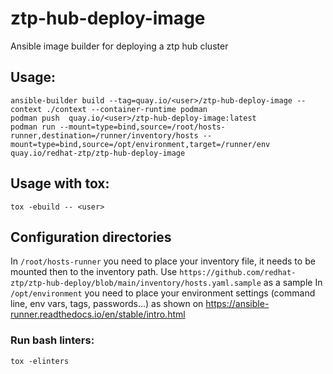 # ztp-hub-deploy-image

Ansible image builder for deploying a ztp hub cluster

## Usage:

    ansible-builder build --tag=quay.io/<user>/ztp-hub-deploy-image --context ./context --container-runtime podman
    podman push  quay.io/<user>/ztp-hub-deploy-image:latest
    podman run --mount=type=bind,source=/root/hosts-runner,destination=/runner/inventory/hosts --mount=type=bind,source=/opt/environment,target=/runner/env  quay.io/redhat-ztp/ztp-hub-deploy-image

## Usage with tox:

    tox -ebuild -- <user>

## Configuration directories

In `/root/hosts-runner` you need to place your inventory file, it needs to be mounted then
to the inventory path. Use `https://github.com/redhat-ztp/ztp-hub-deploy/blob/main/inventory/hosts.yaml.sample` as a sample
In `/opt/environment` you need to place your environment settings (command line, env vars, tags, passwords...) as shown
on https://ansible-runner.readthedocs.io/en/stable/intro.html

### Run bash linters:

    tox -elinters
